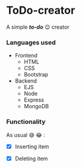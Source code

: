 # ToDo-creator

A simple ***to-do*** :wink: creator 

### Languages used
* Frontend
  - HTML
  - CSS
  - Bootstrap
* Backend
  - EJS
  - Node
  - Express
  - MongoDB

### Functionality
As usual :sweat_smile: :joy: :
- [x] Inserting item
- [x] Deleting item

